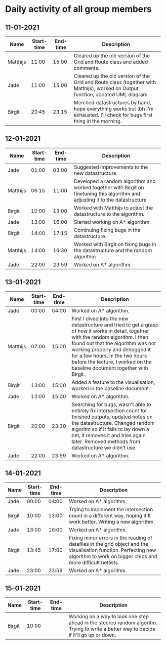 # Daily activity of all group members

## 11-01-2021

| Name | Start-time | End-time | Description |
| --- | --- | --- | --- |
| Matthijs | 11:00 | 15:00 | Cleared up the old version of the Grid and Route class and added comments. |
| Jade | 11:00 | 15:00 | Cleared up the old version of the Grid and Route class (together with Matthijs), worked on Output function, updated UML diagram. |
| Birgit | 20:45 | 23:15 | Merched datastructures by hand, hope everything works but tbh I'm exhausted. I'll check for bugs first thing in the morning. |

## 12-01-2021

| Name | Start-time | End-time | Description |
| --- | --- | --- | --- |
| Jade | 01:00 | 03:00 | Suggested improvements to the new datastructure.|
| Matthijs | 06:15 | 11:00 | Developed a random algorithm and worked together with Birgit on finetuning this algorithm and adjusting it to the datastructure |
| Birgit | 10:00 | 13:00 | Worked with Matthijs to adjust the datastructure to the algorithm. |
| Jade | 13:00 | 16:00 | Started working on A* algorithm.|
| Birgit | 14:00 | 17:15 | Continuing fixing bugs in the datastructure. |
| Matthijs | 14:00 | 16:30 | Worked with Birgit on fixing bugs in the datastructure and the random algorithm |
| Jade | 22:00 | 23:59 | Worked on A* algorithm.|

## 13-01-2021
| Name | Start-time | End-time | Description |
| --- | --- | --- | --- |
| Jade | 00:00 | 04:00 | Worked on A* algorithm.|
| Matthijs | 07:00 | 15:00 | First I dived into the new datastructure and tried to get a grasp of how it works in detail, together with the random algorithm. I then found out that the algorithm was not working properly and debugged it for a few hours. In the two hours before the lecture, I worked on the baseline document together with Birgit. |
| Birgit | 13:00 | 15:00 | Added a feature to the visualisation, worked in the baseline document. |
| Jade | 13:00 | 15:00 | Worked on A* algorithm. |
| Birgit | 20:00 | 23:30 | Searching for bugs, wasn't able to entirely fix intersection count for finished outputs, updated notes on the datastructure. Changed random algoritm so if it fails to lay down a net, it removes it and tries again later. Removed methods from datastructure we didn't use. |
| Jade | 22:00 | 23:59 | Worked on A* algorithm. |

## 14-01-2021
| Name | Start-time | End-time | Description |
| --- | --- | --- | --- |
| Jade | 00:00 | 04:00 | Worked on A* algorithm.|
| Birgit | 10:00 | 13:00 | Trying to implement the intersection count in a different way, hoping it'll work better. Writing a new algorithm. |
| Jade | 13:00 | 16:00 | Worked on A* algorithm.|
| Birgit | 13:45 | 17:00 | Fixing minor errors in the reading of datafiles in the grid object and the visualisation function. Perfecting new algorithm to work on bigger chips and more difficult netlists. |
| Jade | 23:00 | 23:59 | Worked on A* algorithm.|

## 15-01-2021
| Name | Start-time | End-time | Description |
| --- | --- | --- | --- |
| Birgit | 10:00 | | Working on a way to look one step ahead in the steered random algoritm. Trying to write a better way to decide if it'll go up or down. |